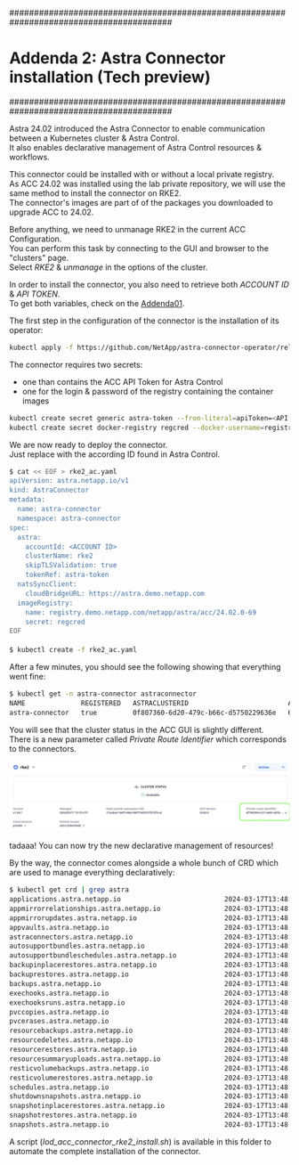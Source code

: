 #########################################################################################
# Addenda 2: Astra Connector installation (Tech preview)
#########################################################################################

Astra 24.02 introduced the Astra Connector to enable communication between a Kubernetes cluster & Astra Control.  
It also enables declarative management of Astra Control resources & workflows.  

This connector could be installed with or without a local private registry.  
As ACC 24.02 was installed using the lab private repository, we will use the same method to install the connector on RKE2.  
The connector's images are part of of the packages you downloaded to upgrade ACC to 24.02.  

Before anything, we need to unmanage RKE2 in the current ACC Configuration.  
You can perform this task by connecting to the GUI and browser to the "clusters" page.  
Select _RKE2_ & _unmanage_ in the options of the cluster.

In order to install the connector, you also need to retrieve both _ACCOUNT ID_ & _API TOKEN_.  
To get both variables, check on the [Addenda01](../../Addenda01/).

The first step in the configuration of the connector is the installation of its operator:
```bash
kubectl apply -f https://github.com/NetApp/astra-connector-operator/releases/download/24.02.0-202403151353/astraconnector_operator.yaml
```
The connector requires two secrets:
- one than contains the ACC API Token for Astra Control  
- one for the login & password of the registry containing the container images  

```bash
kubectl create secret generic astra-token --from-literal=apiToken=<API TOKEN> -n astra-connector
kubectl create secret docker-registry regcred --docker-username=registryuser --docker-password=Netapp1! -n astra-connector --docker-server=registry.demo.netapp.com
```

We are now ready to deploy the connector.  
Just replace <ACCOUNT ID> with the according ID found in Astra Control.  
```bash
$ cat << EOF > rke2_ac.yaml
apiVersion: astra.netapp.io/v1
kind: AstraConnector
metadata:
  name: astra-connector
  namespace: astra-connector
spec:
  astra:
    accountId: <ACCOUNT ID>
    clusterName: rke2
    skipTLSValidation: true
    tokenRef: astra-token
  natsSyncClient:
    cloudBridgeURL: https://astra.demo.netapp.com
  imageRegistry:
    name: registry.demo.netapp.com/netapp/astra/acc/24.02.0-69
    secret: regcred
EOF

$ kubectl create -f rke2_ac.yaml
```

After a few minutes, you should see the following showing that everything went fine:
```bash
$ kubectl get -n astra-connector astraconnector
NAME              REGISTERED   ASTRACLUSTERID                         ASTRACONNECTORID                       STATUS
astra-connector   true         0f807360-6d20-479c-b66c-d5750229636e   6f7402b9-a121-4e03-a876-2bc3a2347853   Registered with Astra
```

You will see that the cluster status in the ACC GUI is slightly different.  
There is a new parameter called _Private Route Identifier_ which corresponds to the connectors.
<p align="center"><img src="../Images/1_RKE2_ACConnector_Installed.png"></p>

tadaaa!
You can now try the new declarative management of resources!

By the way, the connector comes alongside a whole bunch of CRD which are used to manage everything declaratively:
```bash
$ kubectl get crd | grep astra
applications.astra.netapp.io                          2024-03-17T13:48:39Z
appmirrorrelationships.astra.netapp.io                2024-03-17T13:48:39Z
appmirrorupdates.astra.netapp.io                      2024-03-17T13:48:39Z
appvaults.astra.netapp.io                             2024-03-17T13:48:39Z
astraconnectors.astra.netapp.io                       2024-03-17T13:48:40Z
autosupportbundles.astra.netapp.io                    2024-03-17T13:48:39Z
autosupportbundleschedules.astra.netapp.io            2024-03-17T13:48:39Z
backupinplacerestores.astra.netapp.io                 2024-03-17T13:48:39Z
backuprestores.astra.netapp.io                        2024-03-17T13:48:39Z
backups.astra.netapp.io                               2024-03-17T13:48:39Z
exechooks.astra.netapp.io                             2024-03-17T13:48:39Z
exechooksruns.astra.netapp.io                         2024-03-17T13:48:39Z
pvccopies.astra.netapp.io                             2024-03-17T13:48:39Z
pvcerases.astra.netapp.io                             2024-03-17T13:48:39Z
resourcebackups.astra.netapp.io                       2024-03-17T13:48:39Z
resourcedeletes.astra.netapp.io                       2024-03-17T13:48:39Z
resourcerestores.astra.netapp.io                      2024-03-17T13:48:40Z
resourcesummaryuploads.astra.netapp.io                2024-03-17T13:48:40Z
resticvolumebackups.astra.netapp.io                   2024-03-17T13:48:40Z
resticvolumerestores.astra.netapp.io                  2024-03-17T13:48:40Z
schedules.astra.netapp.io                             2024-03-17T13:48:40Z
shutdownsnapshots.astra.netapp.io                     2024-03-17T13:48:40Z
snapshotinplacerestores.astra.netapp.io               2024-03-17T13:48:40Z
snapshotrestores.astra.netapp.io                      2024-03-17T13:48:40Z
snapshots.astra.netapp.io                             2024-03-17T13:48:40Z
```

A script (_lod_acc_connector_rke2_install.sh_) is available in this folder to automate the complete installation of the connector.  